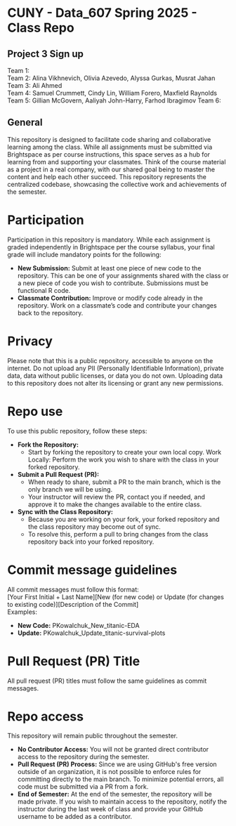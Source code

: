 # CUNY  -  Data_607 Spring 2025   -  Class Repo

## Project 3 Sign up

Team 1:    
Team 2:   Alina Vikhnevich, Olivia Azevedo, Alyssa Gurkas, Musrat Jahan    
Team 3:   Ali Ahmed    
Team 4:   Samuel Crummett, Cindy Lin, William Forero, Maxfield Raynolds      
Team 5:   Gillian McGovern, Aaliyah John-Harry, Farhod Ibragimov
Team 6:     

## General
This repository is designed to facilitate code sharing and collaborative learning among the class. While all assignments must be submitted via Brightspace as per course instructions, this space serves as a hub for learning from and supporting your classmates. Think of the course material as a project in a real company, with our shared goal being to master the content and help each other succeed. This repository represents the centralized codebase, showcasing the collective work and achievements of the semester.

# Participation
Participation in this repository is mandatory. While each assignment is graded independently in Brightspace per the course syllabus, your final grade will include mandatory points for the following:

- **New Submission:** Submit at least one piece of new code to the repository. This can be one of your assignments shared with the class or a new piece of code you wish to contribute. Submissions must be functional R code.
- **Classmate Contribution:** Improve or modify code already in the repository. Work on a classmate’s code and contribute your changes back to the repository.

# Privacy
Please note that this is a public repository, accessible to anyone on the internet. Do not upload any PII (Personally Identifiable Information), private data, data without public licenses, or data you do not own. Uploading data to this repository does not alter its licensing or grant any new permissions.

# Repo use
To use this public repository, follow these steps:     
- **Fork the Repository:**
    - Start by forking the repository to create your own local copy.
Work Locally: Perform the work you wish to share with the class in your forked repository.
- **Submit a Pull Request (PR):**
    - When ready to share, submit a PR to the main branch, which is the only branch we will be using.
    - Your instructor will review the PR, contact you if needed, and approve it to make the changes available to the entire class.
- **Sync with the Class Repository:**
    - Because you are working on your fork, your forked repository and the class repository may become out of sync.
    - To resolve this, perform a pull to bring changes from the class repository back into your forked repository.

# Commit message guidelines
All commit messages must follow this format:    
[Your First Initial + Last Name][New (for new code) or Update (for changes to existing code)][Description of the Commit]    
Examples:
- **New Code:**
PKowalchuk_New_titanic-EDA
- **Update:**
PKowalchuk_Update_titanic-survival-plots

# Pull Request (PR) Title
All pull request (PR) titles must follow the same guidelines as commit messages.

# Repo access
This repository will remain public throughout the semester.    
- **No Contributor Access:**
You will not be granted direct contributor access to the repository during the semester.
- **Pull Request (PR) Process:**
Since we are using GitHub's free version outside of an organization, it is not possible to enforce rules for committing directly to the main branch. To minimize potential errors, all code must be submitted via a PR from a fork.
- **End of Semester:**
At the end of the semester, the repository will be made private.
If you wish to maintain access to the repository, notify the instructor during the last week of class and provide your GitHub username to be added as a contributor.
